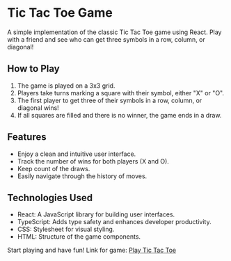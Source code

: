 # Tic Tac Toe Game

A simple implementation of the classic Tic Tac Toe game using React. Play with a friend and see who can get three symbols in a row, column, or diagonal!

## How to Play

1. The game is played on a 3x3 grid.
2. Players take turns marking a square with their symbol, either "X" or "O".
3. The first player to get three of their symbols in a row, column, or diagonal wins!
4. If all squares are filled and there is no winner, the game ends in a draw.

## Features

- Enjoy a clean and intuitive user interface.
- Track the number of wins for both players (X and O).
- Keep count of the draws.
- Easily navigate through the history of moves.

## Technologies Used

- React: A JavaScript library for building user interfaces.
- TypeScript: Adds type safety and enhances developer productivity.
- CSS: Stylesheet for visual styling.
- HTML: Structure of the game components.

Start playing and have fun!
Link for game:
[Play Tic Tac Toe](https://chrysidoidea.github.io/tictactoe/)

